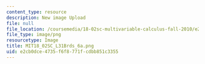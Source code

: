 ```yaml
---
content_type: resource
description: New image Upload
file: null
file_location: /coursemedia/18-02sc-multivariable-calculus-fall-2010/e2cb0dce4735f6f8771fcdbb851c3355_MIT18_02SC_L31Brds_6a.png
file_type: image/png
resourcetype: Image
title: MIT18_02SC_L31Brds_6a.png
uid: e2cb0dce-4735-f6f8-771f-cdbb851c3355
---
```

